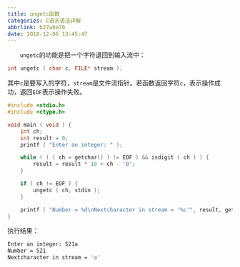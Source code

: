 ```yaml
---
title: ungetc函数
categories: C语言语法详解
abbrlink: b27a8e70
date: 2018-12-06 13:45:47
---
```

&emsp;&emsp;`ungetc`的功能是把一个字符退回到输入流中：<!--more-->

``` cpp
int ungetc ( char c, FILE* stream );
```

其中`c`是要写入的字符，`stream`是文件流指针。若函数返回字符`c`，表示操作成功，返回`EOF`表示操作失败。

``` cpp
#include <stdio.h>
#include <ctype.h>

void main ( void ) {
    int ch;
    int result = 0;
    printf ( "Enter an integer: " );

    while ( ( ( ch = getchar() ) != EOF ) && isdigit ( ch ) ) {
        result = result * 10 + ch - '0';
    }

    if ( ch != EOF ) {
        ungetc ( ch, stdin );
    }

    printf ( "Number = %d\nNextcharacter in stream = '%c'", result, getchar() );
}
```

执行结果：

``` bash
Enter an integer: 521a
Number = 521
Nextcharacter in stream = 'a'
```